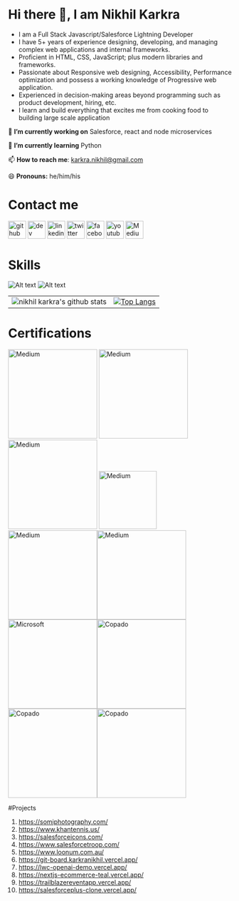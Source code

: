 



# Hi there 👋, I am Nikhil Karkra



* I am a Full Stack Javascript/Salesforce Lightning Developer
* I have  5+ years of experience designing, developing, and managing complex web applications and internal frameworks. 
* Proficient in HTML, CSS, JavaScript; plus modern libraries and frameworks.
* Passionate about Responsive web designing, Accessibility, Performance optimization and possess a working knowledge of Progressive web application.
* Experienced in decision-making areas beyond programming such as product development, hiring, etc.
* I learn and build everything that excites me from cooking food to building large scale application



🔭 **I’m currently working on**  Salesforce, react and node microservices

🌱 **I’m currently learning** Python 

📫 **How to reach me**: karkra.nikhil@gmail.com 

😄 **Pronouns:** he/him/his 

# Contact me
[<img src='https://img.icons8.com/color/2x/github--v1.png' alt='github' height='40'>](https://github.com/https://github.com/karkranikhil) [<img src='https://cdn.jsdelivr.net/npm/simple-icons@3.0.1/icons/dev-dot-to.svg' alt='dev' height='40'>](https://dev.to/https://dev.to/karkranikhil) [<img src='https://img.icons8.com/color/2x/linkedin.png' alt='linkedin' height='40'>](https://www.linkedin.com/in/https://www.linkedin.com/in/nikhilkarkra/) [<img src='https://img.icons8.com/color/2x/twitter.png' alt='twitter' height='40'>](https://twitter.com/https://twitter.com/karkra_nikhil)  [<img src='https://img.icons8.com/color/2x/facebook-new.png' alt='facebook' height='40'>](https://www.facebook.com/salesforcetroop)  [<img src='https://img.icons8.com/color/2x/youtube-play.png' alt='youtube' height='40'>](https://www.youtube.com/channel/UCAYCXLokF9UNrGmblxKPRXA) [<img src='https://img.icons8.com/color/2x/medium-logo.png' alt='Medium' height='40'>](https://medium.com/@karkranikhil) 

# Skills

![Alt text](https://raw.githubusercontent.com/karkranikhil/karkranikhil/master/images/skills/SKILL1.JPG "Skills list")
![Alt text](https://raw.githubusercontent.com/karkranikhil/karkranikhil/master/images/skills/SKILL2.jpg "skills list")

|       |  |
| :----: |    :----:   |
| ![nikhil karkra's github stats](https://github-readme-stats.vercel.app/api?username=karkranikhil&show_icons=true&theme=radical)| [![Top Langs](https://github-readme-stats.vercel.app/api/top-langs/?username=karkranikhil)](https://github.com/anuraghazra/github-readme-stats)|

# Certifications
[<img src='https://drm--c.na114.content.force.com/servlet/servlet.ImageServer?id=0153k00000AH6hb&oid=00DF0000000gZsu&lastMod=1571903578000' alt='Medium'  width="200">](https://trailblazer.me/id/nkarkra) [<img src='https://drm--c.na114.content.force.com/servlet/servlet.ImageServer?id=0153k00000AH6ie&oid=00DF0000000gZsu&lastMod=1571904535000' alt='Medium' width="200">](https://trailblazer.me/id/nkarkra) [<img src='https://p.kindpng.com/picc/s/234-2347747_google-analytics-logo-google-analytics-logo-svg-hd.png' alt='Medium'  width="200" >](https://skillshop.exceedlms.com/student/award/51783690) 
[<img src='https://drm--c.na114.content.force.com/servlet/servlet.ImageServer?id=0153k00000AuWix&oid=00DF0000000gZsu&lastMod=1591602699000' alt='Medium' height="130">](https://trailblazer.me/id/nkarkra)
[<img src='https://miro.medium.com/max/720/1*Job6fe3iwZLNeUN0wUjA_w.jpeg' alt='Medium'  width="200" height="200">](https://www.linkedin.com/in/https://www.linkedin.com/in/nikhilkarkra/)[<img src='https://static.scrum.org/web/badges/badge-psmi.svg' alt='Medium' height="200" width="200">](https://www.scrum.org/user/495421)
[<img src='https://i0.wp.com/blogs.perficient.com/files/2015/04/Special_ProgHTML5_Blk_250x186.png?ssl=1' alt='Microsoft'  width="200" height="200">](https://www.linkedin.com/in/https://www.linkedin.com/in/nikhilkarkra/)[<img src='https://salesforcenext.com/wp-content/uploads/2020/04/copado.png' alt='Copado'  width="200" height="200">](https://www.linkedin.com/in/https://www.linkedin.com/in/nikhilkarkra/)[<img src='https://images.youracclaim.com/size/680x680/images/c2137484-b8fa-4c38-b1ca-a2618a7360e9/Blockchain%2BEssentials.png' alt='Copado'  width="200" height="200">](https://www.youracclaim.com/badges/9eb5cb46-0b5d-46be-abfc-efd0f1dd1fbf/linked_in_profile)[<img src='https://pbs.twimg.com/media/EbmU3TGWkAAnLN5.jpg' alt='Copado'  width="200" height="200">](https://www.linkedin.com/in/https://www.linkedin.com/in/nikhilkarkra/)


#Projects
1) <a href="https://somiphotography.com/" target="_blank">https://somiphotography.com/</a>
2) <a href="https://www.khantennis.us/" target="_blank">https://www.khantennis.us/</a>
3) <a href="https://salesforceicons.com/" target="_blank">https://salesforceicons.com/</a>
4) <a href="https://www.salesforcetroop.com/" target="_blank">https://www.salesforcetroop.com/</a>
5) <a href="https://www.loonum.com.au/" target="_blank">https://www.loonum.com.au/</a>
6) <a href="https://git-board.karkranikhil.vercel.app/" target="_blank">https://git-board.karkranikhil.vercel.app/</a>
7) <a href="https://lwc-openai-demo.vercel.app/" target="_blank">https://lwc-openai-demo.vercel.app/</a>
8) <a href="https://nextjs-ecommerce-teal.vercel.app/" target="_blank">https://nextjs-ecommerce-teal.vercel.app/ </a>
9) <a href="https://trailblazereventapp.vercel.app/" target="_blank">https://trailblazereventapp.vercel.app/</a>
10) <a href="https://salesforceplus-clone.vercel.app/" target="_blank">https://salesforceplus-clone.vercel.app/</a>




 
